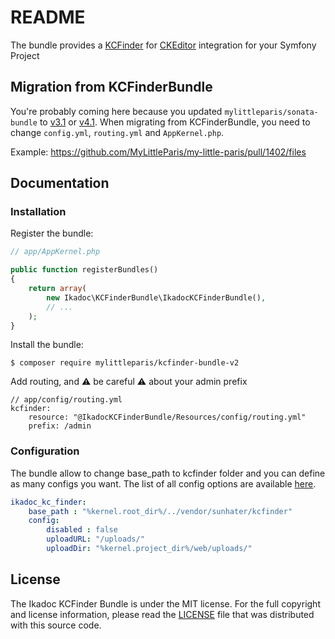 # README

The bundle provides a [KCFinder](http://kcfinder.sunhater.com/) for [CKEditor](http://ckeditor.com/) integration for your Symfony Project

## Migration from KCFinderBundle

You're probably coming here because you updated `mylittleparis/sonata-bundle` to [v3.1](https://github.com/MyLittleParis/SonataBundle/releases/tag/3.1) or [v4.1](https://github.com/MyLittleParis/SonataBundle/releases/tag/4.1).
When migrating from KCFinderBundle, you need to change `config.yml`, `routing.yml` and `AppKernel.php`.

Example:
https://github.com/MyLittleParis/my-little-paris/pull/1402/files

## Documentation

### Installation

Register the bundle:

``` php
// app/AppKernel.php

public function registerBundles()
{
    return array(
        new Ikadoc\KCFinderBundle\IkadocKCFinderBundle(),
        // ...
    );
}
```

Install the bundle:

```
$ composer require mylittleparis/kcfinder-bundle-v2
```

Add routing, and ⚠️ be careful ⚠️ about your admin prefix

```
// app/config/routing.yml
kcfinder:
    resource: "@IkadocKCFinderBundle/Resources/config/routing.yml"
    prefix: /admin
```


### Configuration

The bundle allow to change base_path to kcfinder folder and you can define as many configs you want. The list of all config options are available
[here](http://kcfinder.sunhater.com/install).

``` yaml
ikadoc_kc_finder:
    base_path : "%kernel.root_dir%/../vendor/sunhater/kcfinder"
    config:
        disabled : false
        uploadURL: "/uploads/"
        uploadDir: "%kernel.project_dir%/web/uploads/"
```


## License

The Ikadoc KCFinder Bundle is under the MIT license. For the full copyright and license information, please read the
[LICENSE](/LICENSE) file that was distributed with this source code.
